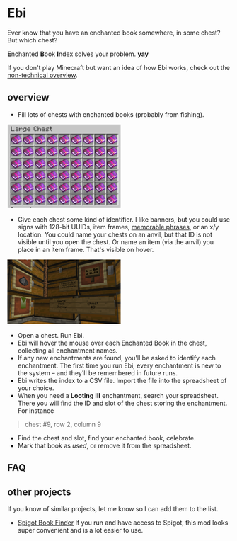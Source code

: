# Ebi

Ever know that you have an enchanted book somewhere,
in some chest? But which chest?

**E**nchanted **B**ook **I**ndex solves your problem.
**yay**

If you don't play Minecraft but want an idea of how Ebi works,
check out the
[non-technical overview](https://github.com/slothbear/ebi/wiki/non-technical-overview).

## overview

* Fill lots of chests with enchanted books (probably from fishing).

<img src="images/large_chest.png"
  alt="large chest filled with enchanted books" width="256">
* Give each chest some kind of identifier. I like banners,
but you could use signs with 128-bit UUIDs, item frames,
[memorable phrases](https://www.youtube.com/watch?v=NFIGX6EfSSc),
or
an x/y location. You could name your chests on an anvil,
but that ID is not visible until you open the chest. Or name an item
(via the anvil) you place in an item frame. That's visible on hover.

<img src="images/chest_ids.png"
  alt="chests with IDs on signs and item frames" width="256">
* Open a chest. Run Ebi.
* Ebi will hover the mouse over each Enchanted Book in the chest,
collecting all enchantment names.
* If any new enchantments are found, you'll be asked to identify
each enchantment. The first time you run Ebi, every enchantment
is new to the system – and they'll be remembered in future runs.
* Ebi writes the index to a CSV file. Import the file
into the spreadsheet of your choice.
* When you need a **Looting III** enchantment, search your spreadsheet.
There you will find the ID and slot of the chest storing the
enchantment. For instance
> chest #9, row 2, column 9
* Find the chest and slot, find your enchanted book, celebrate.
* Mark that book as *used*, or remove it from the spreadsheet.

## FAQ

## other projects
If you know of similar projects, let me know so I can add them to the list.

* [Spigot Book Finder](https://github.com/coreequip/spigot-bookfinder)
If you run and have access to Spigot, this mod looks super convenient
and is a lot easier to use.

